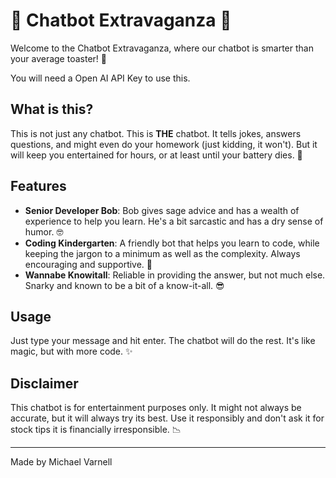 # 🤖 Chatbot Extravaganza 🎉

Welcome to the Chatbot Extravaganza, where our chatbot is smarter than your average toaster! 🥳

You will need a Open AI API Key to use this.

## What is this?

This is not just any chatbot. This is **THE** chatbot. It tells jokes, answers questions, and might even do your homework (just kidding, it won't). But it will keep you entertained for hours, or at least until your battery dies. 🔋

## Features

- **Senior Developer Bob**: Bob gives sage advice and has a wealth of experience to help you learn. He's a bit sarcastic and has a dry sense of humor. 🤓
- **Coding Kindergarten**: A friendly bot that helps you learn to code, while keeping the jargon to a minimum as well as the complexity. Always encouraging and supportive. 🧸
- **Wannabe Knowitall**: Reliable in providing the answer, but not much else. Snarky and known to be a bit of a know-it-all. 😎


## Usage

Just type your message and hit enter. The chatbot will do the rest. It's like magic, but with more code. ✨



## Disclaimer

This chatbot is for entertainment purposes only. It might not always be accurate, but it will always try its best. Use it responsibly and don't ask it for stock tips it is financially irresponsible. 📉

---

Made by Michael Varnell
